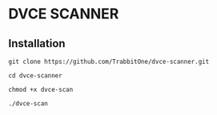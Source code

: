 # DVCE SCANNER

## Installation
```
git clone https://github.com/TrabbitOne/dvce-scanner.git
```

```
cd dvce-scanner
```
```
chmod +x dvce-scan
```
```
./dvce-scan
```
